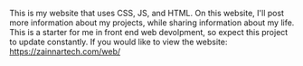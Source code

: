 This is my website that uses CSS, JS, and HTML. On this website, I'll post more information about my projects, while sharing information about my life. This is a starter for me in front end web devolpment, so expect this project to update constantly. If you would like to view the website: https://zainnartech.com/web/
